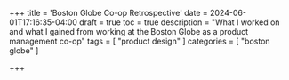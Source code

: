 +++
title = 'Boston Globe Co-op Retrospective'
date = 2024-06-01T17:16:35-04:00
draft = true
toc = true
description = "What I worked on and what I gained from working at the Boston Globe as a product management co-op"
tags = [
    "product design"
]
categories = [
    "boston globe"
]

+++